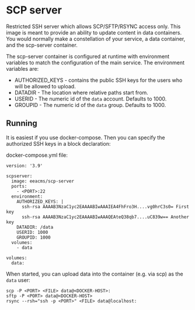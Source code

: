 SCP server
==========

Restricted SSH server which allows SCP/SFTP/RSYNC access only. This image is meant to provide an ability to update content in data containers. You would normally make a constellation of your service, a data container, and the scp-server container.

The scp-server container is configured at runtime with environment variables to match the configuration of the main service. The environment variables are:

* AUTHORIZED_KEYS - contains the public SSH keys for the users who will be allowed to upload.
* DATADIR - The location where relative paths start from.
* USERID - The numeric id of the `data` account. Defaults to 1000.
* GROUPID - The numeric id of the `data` group. Defaults to 1000.

Running
-------

It is easiest if you use docker-compose. Then you can specify the authorized SSH keys in a block declaration:

docker-compose.yml file:
```
version: '3.9'

scpserver:
  image: eeacms/scp-server
  ports:
    - <PORT>:22
  environment:
    AUTHORIZED_KEYS: |
      ssh-rsa AAAAB3NzaC1yc2EAAAABIwAAAIEA4FhFro3H....vg0hrC3s0= First key
      ssh-rsa AAAAB3NzaC1yc2EAAAABIwAAAQEAteQ38qb7....uC839w== Another key 
    DATADIR: /data
    USERID: 1000
    GROUPID: 1000
  volumes:
    - data
  
volumes:
  data:
```

When started, you can upload data into the container (e.g. via scp) as the `data` user:

    scp -P <PORT> <FILE> data@<DOCKER-HOST>:
    sftp -P <PORT> data@<DOCKER-HOST>
    rsync --rsh="ssh -p <PORT>" <FILE> data@localhost:


